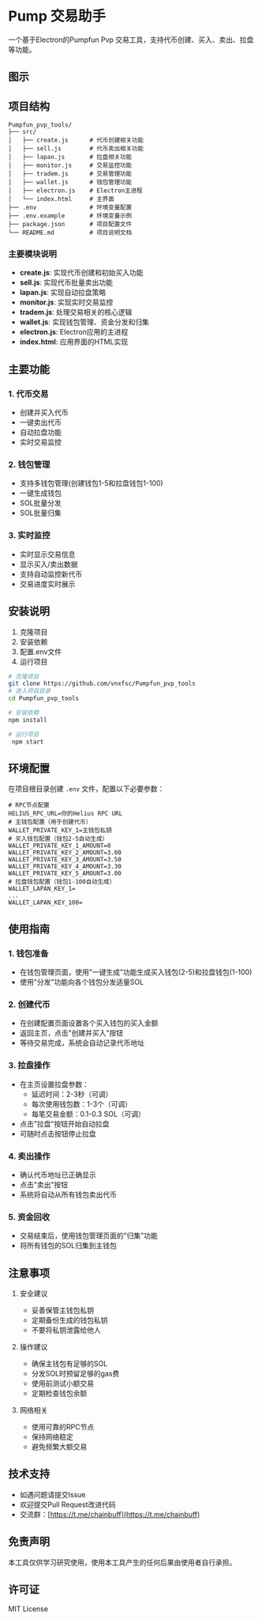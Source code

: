 # Pump 交易助手

一个基于Electron的Pumpfun Pvp 交易工具，支持代币创建、买入、卖出、拉盘等功能。
 ## 图示
 
 ## 项目结构
 ```
Pumpfun_pvp_tools/
├── src/
│   ├── create.js      # 代币创建相关功能
│   ├── sell.js        # 代币卖出相关功能
│   ├── lapan.js       # 拉盘相关功能
│   ├── monitor.js     # 交易监控功能
│   ├── tradem.js      # 交易管理功能
│   ├── wallet.js      # 钱包管理功能
│   ├── electron.js    # Electron主进程
│   └── index.html     # 主界面
├── .env               # 环境变量配置
├── .env.example       # 环境变量示例
├── package.json       # 项目配置文件
└── README.md          # 项目说明文档
 ```
### 主要模块说明
- **create.js**: 实现代币创建和初始买入功能
- **sell.js**: 实现代币批量卖出功能
- **lapan.js**: 实现自动拉盘策略
- **monitor.js**: 实现实时交易监控
- **tradem.js**: 处理交易相关的核心逻辑
- **wallet.js**: 实现钱包管理、资金分发和归集
- **electron.js**: Electron应用的主进程
- **index.html**: 应用界面的HTML实现

## 主要功能
### 1. 代币交易
- 创建并买入代币
- 一键卖出代币
- 自动拉盘功能
- 实时交易监控

### 2. 钱包管理
- 支持多钱包管理(创建钱包1-5和拉盘钱包1-100)
- 一键生成钱包
- SOL批量分发
- SOL批量归集

### 3. 实时监控
- 实时显示交易信息
- 显示买入/卖出数据
- 支持自动监控新代币
- 交易进度实时展示

## 安装说明

1. 克隆项目 
2. 安装依赖
3. 配置.env文件
4. 运行项目

```bash
# 克隆项目
git clone https://github.com/vnxfsc/Pumpfun_pvp_tools
# 进入项目目录
cd Pumpfun_pvp_tools

# 安装依赖
npm install

# 运行项目
 npm start
```
## 环境配置
在项目根目录创建 `.env` 文件，配置以下必要参数：
```env
# RPC节点配置
HELIUS_RPC_URL=你的Helius RPC URL
# 主钱包配置（用于创建代币）
WALLET_PRIVATE_KEY_1=主钱包私钥
# 买入钱包配置（钱包2-5自动生成）
WALLET_PRIVATE_KEY_1_AMOUNT=0
WALLET_PRIVATE_KEY_2_AMOUNT=3.00
WALLET_PRIVATE_KEY_3_AMOUNT=3.50
WALLET_PRIVATE_KEY_4_AMOUNT=3.30
WALLET_PRIVATE_KEY_5_AMOUNT=3.00
# 拉盘钱包配置（钱包1-100自动生成）
WALLET_LAPAN_KEY_1=
...
WALLET_LAPAN_KEY_100=
``` 
## 使用指南 
### 1. 钱包准备
 - 在钱包管理页面，使用"一键生成"功能生成买入钱包(2-5)和拉盘钱包(1-100)
 - 使用"分发"功能向各个钱包分发适量SOL
 
 ### 2. 创建代币
 - 在创建配置页面设置各个买入钱包的买入金额
 - 返回主页，点击"创建并买入"按钮
 - 等待交易完成，系统会自动记录代币地址
 
 ### 3. 拉盘操作
 - 在主页设置拉盘参数：
   * 延迟时间：2-3秒（可调）
   * 每次使用钱包数：1-3个（可调）
   * 每笔交易金额：0.1-0.3 SOL（可调）
 - 点击"拉盘"按钮开始自动拉盘
 - 可随时点击按钮停止拉盘 
 ### 4. 卖出操作
 - 确认代币地址已正确显示
 - 点击"卖出"按钮
 - 系统将自动从所有钱包卖出代币
 
 ### 5. 资金回收
 - 交易结束后，使用钱包管理页面的"归集"功能
 - 将所有钱包的SOL归集到主钱包
 
 ## 注意事项 
 1. 安全建议
    - 妥善保管主钱包私钥
    - 定期备份生成的钱包私钥
    - 不要将私钥泄露给他人
 
 2. 操作建议
    - 确保主钱包有足够的SOL
    - 分发SOL时预留足够的gas费
    - 使用前测试小额交易
    - 定期检查钱包余额 
 3. 网络相关
    - 使用可靠的RPC节点
    - 保持网络稳定
    - 避免频繁大额交易 
 ## 技术支持 
 - 如遇问题请提交Issue
 - 欢迎提交Pull Request改进代码
 - 交流群：[https://t.me/chainbuff](https://t.me/chainbuff) 
 ## 免责声明
  本工具仅供学习研究使用，使用本工具产生的任何后果由使用者自行承担。 
 ## 许可证
  MIT License
